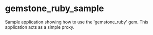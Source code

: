 gemstone_ruby_sample
====================

Sample application showing how to use the 'gemstone_ruby' gem. This application acts as a simple proxy.

